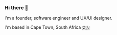 ### Hi there 👋

I'm a founder, software engineer and UX/UI designer.

I'm based in Cape Town, South Africa 🇿🇦
